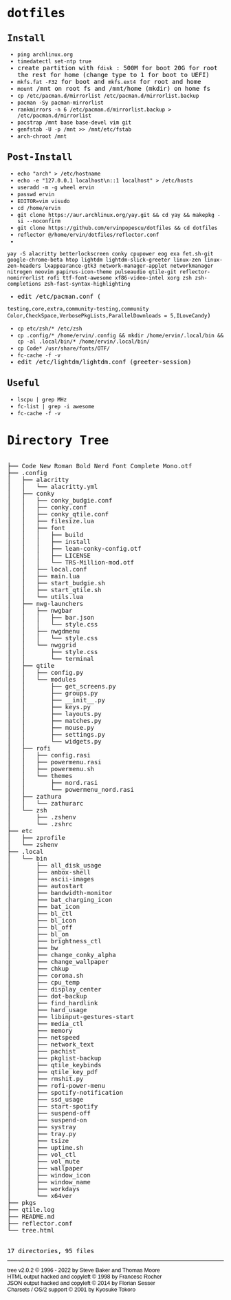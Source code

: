 # dotfiles

## Install

* `ping archlinux.org`
* `timedatectl set-ntp true`
* create partition with `fdisk` : 500M for boot 20G for root the rest for home (change type to 1 for boot to UEFI)
* `mkfs.fat -F32` for boot and `mkfs.ext4` for root and home
* `mount` /mnt on root fs and /mnt/home (mkdir) on home fs
* `cp /etc/pacman.d/mirrorlist /etc/pacman.d/mirrorlist.backup`
* `pacman -Sy pacman-mirrorlist`
* `rankmirrors -n 6 /etc/pacman.d/mirrorlist.backup > /etc/pacman.d/mirrorlist`
* `pacstrap /mnt base base-devel vim git`
* `genfstab -U -p /mnt >> /mnt/etc/fstab`
* `arch-chroot /mnt`

## Post-Install

* `echo "arch" > /etc/hostname`
* `echo -e "127.0.0.1 localhost\n::1 localhost" > /etc/hosts`
* `useradd -m -g wheel ervin` 
* `passwd ervin` 
* `EDITOR=vim visudo`
* `cd /home/ervin`
* `git clone https://aur.archlinux.org/yay.git && cd yay && makepkg -si --noconfirm`
* `git clone https://github.com/ervinpopescu/dotfiles && cd dotfiles`
* `reflector @/home/ervin/dotfiles/reflector.conf` 
* 
```
yay -S alacritty betterlockscreen conky cpupower eog exa fet.sh-git google-chrome-beta htop lightdm lightdm-slick-greeter linux-zen linux-zen-headers lxappearance-gtk3 network-manager-applet networkmanager nitrogen neovim papirus-icon-theme pulseaudio qtile-git reflector-nomirrorlist rofi ttf-font-awesome xf86-video-intel xorg zsh zsh-completions zsh-fast-syntax-highlighting
``` 
* edit /etc/pacman.conf (

`testing,core,extra,community-testing,community`
`Color,CheckSpace,VerbosePkgLists,ParallelDownloads = 5,ILoveCandy`)
* `cp etc/zsh/* /etc/zsh`
* `cp .config/* /home/ervin/.config && mkdir /home/ervin/.local/bin && cp -al .local/bin/* /home/ervin/.local/bin/`
* `cp Code* /usr/share/fonts/OTF/`
* `fc-cache -f -v` 
* edit /etc/lightdm/lightdm.conf (greeter-session)
 
## Useful

* `lscpu | grep MHz`
* `fc-list | grep -i awesome`
* `fc-cache -f -v`


<!DOCTYPE html>
<html>
<head>
 <meta http-equiv="Content-Type" content="text/html; charset=UTF-8">
 <meta name="Author" content="Made by 'tree'">
 <meta name="GENERATOR" content="$Version: $ tree v2.0.2 (c) 1996 - 2022 by Steve Baker, Thomas Moore, Francesc Rocher, Florian Sesser, Kyosuke Tokoro $">
 <title>Directory Tree</title>
 <style type="text/css">
  BODY { font-family : monospace, sans-serif;  color: black;}
  P { font-family : monospace, sans-serif; color: black; margin:0px; padding: 0px;}
  A:visited { text-decoration : none; margin : 0px; padding : 0px;}
  A:link    { text-decoration : none; margin : 0px; padding : 0px;}
  A:hover   { text-decoration: underline; background-color : yellow; margin : 0px; padding : 0px;}
  A:active  { margin : 0px; padding : 0px;}
  .VERSION { font-size: small; font-family : arial, sans-serif; }
  .NORM  { color: black;  }
  .FIFO  { color: purple; }
  .CHAR  { color: yellow; }
  .DIR   { color: blue;   }
  .BLOCK { color: yellow; }
  .LINK  { color: aqua;   }
  .SOCK  { color: fuchsia;}
  .EXEC  { color: green;  }
 </style>
</head>
<body>
	<h1>Directory Tree</h1><p>
	<a href=""></a><br>
	├── <a href="/Code%20New%20Roman%20Bold%20Nerd%20Font%20Complete%20Mono.otf">Code New Roman Bold Nerd Font Complete Mono.otf</a><br>
	├── <a href="/.config/">.config</a><br>
	│   ├── <a href="/.config/alacritty/">alacritty</a><br>
	│   │   └── <a href="/.config/alacritty/alacritty.yml">alacritty.yml</a><br>
	│   ├── <a href="/.config/conky/">conky</a><br>
	│   │   ├── <a href="/.config/conky/conky_budgie.conf">conky_budgie.conf</a><br>
	│   │   ├── <a href="/.config/conky/conky.conf">conky.conf</a><br>
	│   │   ├── <a href="/.config/conky/conky_qtile.conf">conky_qtile.conf</a><br>
	│   │   ├── <a href="/.config/conky/filesize.lua">filesize.lua</a><br>
	│   │   ├── <a href="/.config/conky/font/">font</a><br>
	│   │   │   ├── <a href="/.config/conky/font/build">build</a><br>
	│   │   │   ├── <a href="/.config/conky/font/install">install</a><br>
	│   │   │   ├── <a href="/.config/conky/font/lean-conky-config.otf">lean-conky-config.otf</a><br>
	│   │   │   ├── <a href="/.config/conky/font/LICENSE">LICENSE</a><br>
	│   │   │   └── <a href="/.config/conky/font/TRS-Million-mod.otf">TRS-Million-mod.otf</a><br>
	│   │   ├── <a href="/.config/conky/local.conf">local.conf</a><br>
	│   │   ├── <a href="/.config/conky/main.lua">main.lua</a><br>
	│   │   ├── <a href="/.config/conky/start_budgie.sh">start_budgie.sh</a><br>
	│   │   ├── <a href="/.config/conky/start_qtile.sh">start_qtile.sh</a><br>
	│   │   └── <a href="/.config/conky/utils.lua">utils.lua</a><br>
	│   ├── <a href="/.config/nwg-launchers/">nwg-launchers</a><br>
	│   │   ├── <a href="/.config/nwg-launchers/nwgbar/">nwgbar</a><br>
	│   │   │   ├── <a href="/.config/nwg-launchers/nwgbar/bar.json">bar.json</a><br>
	│   │   │   └── <a href="/.config/nwg-launchers/nwgbar/style.css">style.css</a><br>
	│   │   ├── <a href="/.config/nwg-launchers/nwgdmenu/">nwgdmenu</a><br>
	│   │   │   └── <a href="/.config/nwg-launchers/nwgdmenu/style.css">style.css</a><br>
	│   │   └── <a href="/.config/nwg-launchers/nwggrid/">nwggrid</a><br>
	│   │   &nbsp;&nbsp;&nbsp; ├── <a href="/.config/nwg-launchers/nwggrid/style.css">style.css</a><br>
	│   │   &nbsp;&nbsp;&nbsp; └── <a href="/.config/nwg-launchers/nwggrid/terminal">terminal</a><br>
	│   ├── <a href="/.config/qtile/">qtile</a><br>
	│   │   ├── <a href="/.config/qtile/config.py">config.py</a><br>
	│   │   └── <a href="/.config/qtile/modules/">modules</a><br>
	│   │   &nbsp;&nbsp;&nbsp; ├── <a href="/.config/qtile/modules/get_screens.py">get_screens.py</a><br>
	│   │   &nbsp;&nbsp;&nbsp; ├── <a href="/.config/qtile/modules/groups.py">groups.py</a><br>
	│   │   &nbsp;&nbsp;&nbsp; ├── <a href="/.config/qtile/modules/__init__.py">__init__.py</a><br>
	│   │   &nbsp;&nbsp;&nbsp; ├── <a href="/.config/qtile/modules/keys.py">keys.py</a><br>
	│   │   &nbsp;&nbsp;&nbsp; ├── <a href="/.config/qtile/modules/layouts.py">layouts.py</a><br>
	│   │   &nbsp;&nbsp;&nbsp; ├── <a href="/.config/qtile/modules/matches.py">matches.py</a><br>
	│   │   &nbsp;&nbsp;&nbsp; ├── <a href="/.config/qtile/modules/mouse.py">mouse.py</a><br>
	│   │   &nbsp;&nbsp;&nbsp; ├── <a href="/.config/qtile/modules/settings.py">settings.py</a><br>
	│   │   &nbsp;&nbsp;&nbsp; └── <a href="/.config/qtile/modules/widgets.py">widgets.py</a><br>
	│   ├── <a href="/.config/rofi/">rofi</a><br>
	│   │   ├── <a href="/.config/rofi/config.rasi">config.rasi</a><br>
	│   │   ├── <a href="/.config/rofi/powermenu.rasi">powermenu.rasi</a><br>
	│   │   ├── <a href="/.config/rofi/powermenu.sh">powermenu.sh</a><br>
	│   │   └── <a href="/.config/rofi/themes/">themes</a><br>
	│   │   &nbsp;&nbsp;&nbsp; ├── <a href="/.config/rofi/themes/nord.rasi">nord.rasi</a><br>
	│   │   &nbsp;&nbsp;&nbsp; └── <a href="/.config/rofi/themes/powermenu_nord.rasi">powermenu_nord.rasi</a><br>
	│   ├── <a href="/.config/zathura/">zathura</a><br>
	│   │   └── <a href="/.config/zathura/zathurarc">zathurarc</a><br>
	│   └── <a href="/.config/zsh/">zsh</a><br>
	│   &nbsp;&nbsp;&nbsp; ├── <a href="/.config/zsh/.zshenv">.zshenv</a><br>
	│   &nbsp;&nbsp;&nbsp; └── <a href="/.config/zsh/.zshrc">.zshrc</a><br>
	├── <a href="/etc/">etc</a><br>
	│   ├── <a href="/etc/zprofile">zprofile</a><br>
	│   └── <a href="/etc/zshenv">zshenv</a><br>
	├── <a href="/.local/">.local</a><br>
	│   └── <a href="/.local/bin/">bin</a><br>
	│   &nbsp;&nbsp;&nbsp; ├── <a href="/.local/bin/all_disk_usage">all_disk_usage</a><br>
	│   &nbsp;&nbsp;&nbsp; ├── <a href="/.local/bin/anbox-shell">anbox-shell</a><br>
	│   &nbsp;&nbsp;&nbsp; ├── <a href="/.local/bin/ascii-images">ascii-images</a><br>
	│   &nbsp;&nbsp;&nbsp; ├── <a href="/.local/bin/autostart">autostart</a><br>
	│   &nbsp;&nbsp;&nbsp; ├── <a href="/.local/bin/bandwidth-monitor">bandwidth-monitor</a><br>
	│   &nbsp;&nbsp;&nbsp; ├── <a href="/.local/bin/bat_charging_icon">bat_charging_icon</a><br>
	│   &nbsp;&nbsp;&nbsp; ├── <a href="/.local/bin/bat_icon">bat_icon</a><br>
	│   &nbsp;&nbsp;&nbsp; ├── <a href="/.local/bin/bl_ctl">bl_ctl</a><br>
	│   &nbsp;&nbsp;&nbsp; ├── <a href="/.local/bin/bl_icon">bl_icon</a><br>
	│   &nbsp;&nbsp;&nbsp; ├── <a href="/.local/bin/bl_off">bl_off</a><br>
	│   &nbsp;&nbsp;&nbsp; ├── <a href="/.local/bin/bl_on">bl_on</a><br>
	│   &nbsp;&nbsp;&nbsp; ├── <a href="/.local/bin/brightness_ctl">brightness_ctl</a><br>
	│   &nbsp;&nbsp;&nbsp; ├── <a href="/.local/bin/bw">bw</a><br>
	│   &nbsp;&nbsp;&nbsp; ├── <a href="/.local/bin/change_conky_alpha">change_conky_alpha</a><br>
	│   &nbsp;&nbsp;&nbsp; ├── <a href="/.local/bin/change_wallpaper">change_wallpaper</a><br>
	│   &nbsp;&nbsp;&nbsp; ├── <a href="/.local/bin/chkup">chkup</a><br>
	│   &nbsp;&nbsp;&nbsp; ├── <a href="/.local/bin/corona.sh">corona.sh</a><br>
	│   &nbsp;&nbsp;&nbsp; ├── <a href="/.local/bin/cpu_temp">cpu_temp</a><br>
	│   &nbsp;&nbsp;&nbsp; ├── <a href="/.local/bin/display_center">display_center</a><br>
	│   &nbsp;&nbsp;&nbsp; ├── <a href="/.local/bin/dot-backup">dot-backup</a><br>
	│   &nbsp;&nbsp;&nbsp; ├── <a href="/.local/bin/find_hardlink">find_hardlink</a><br>
	│   &nbsp;&nbsp;&nbsp; ├── <a href="/.local/bin/hard_usage">hard_usage</a><br>
	│   &nbsp;&nbsp;&nbsp; ├── <a href="/.local/bin/libinput-gestures-start">libinput-gestures-start</a><br>
	│   &nbsp;&nbsp;&nbsp; ├── <a href="/.local/bin/media_ctl">media_ctl</a><br>
	│   &nbsp;&nbsp;&nbsp; ├── <a href="/.local/bin/memory">memory</a><br>
	│   &nbsp;&nbsp;&nbsp; ├── <a href="/.local/bin/netspeed">netspeed</a><br>
	│   &nbsp;&nbsp;&nbsp; ├── <a href="/.local/bin/network_text">network_text</a><br>
	│   &nbsp;&nbsp;&nbsp; ├── <a href="/.local/bin/pachist">pachist</a><br>
	│   &nbsp;&nbsp;&nbsp; ├── <a href="/.local/bin/pkglist-backup">pkglist-backup</a><br>
	│   &nbsp;&nbsp;&nbsp; ├── <a href="/.local/bin/qtile_keybinds">qtile_keybinds</a><br>
	│   &nbsp;&nbsp;&nbsp; ├── <a href="/.local/bin/qtile_key_pdf">qtile_key_pdf</a><br>
	│   &nbsp;&nbsp;&nbsp; ├── <a href="/.local/bin/rmshit.py">rmshit.py</a><br>
	│   &nbsp;&nbsp;&nbsp; ├── <a href="/.local/bin/rofi-power-menu">rofi-power-menu</a><br>
	│   &nbsp;&nbsp;&nbsp; ├── <a href="/.local/bin/spotify-notification">spotify-notification</a><br>
	│   &nbsp;&nbsp;&nbsp; ├── <a href="/.local/bin/ssd_usage">ssd_usage</a><br>
	│   &nbsp;&nbsp;&nbsp; ├── <a href="/.local/bin/start-spotify">start-spotify</a><br>
	│   &nbsp;&nbsp;&nbsp; ├── <a href="/.local/bin/suspend-off">suspend-off</a><br>
	│   &nbsp;&nbsp;&nbsp; ├── <a href="/.local/bin/suspend-on">suspend-on</a><br>
	│   &nbsp;&nbsp;&nbsp; ├── <a href="/.local/bin/systray">systray</a><br>
	│   &nbsp;&nbsp;&nbsp; ├── <a href="/.local/bin/tray.py">tray.py</a><br>
	│   &nbsp;&nbsp;&nbsp; ├── <a href="/.local/bin/tsize">tsize</a><br>
	│   &nbsp;&nbsp;&nbsp; ├── <a href="/.local/bin/uptime.sh">uptime.sh</a><br>
	│   &nbsp;&nbsp;&nbsp; ├── <a href="/.local/bin/vol_ctl">vol_ctl</a><br>
	│   &nbsp;&nbsp;&nbsp; ├── <a href="/.local/bin/vol_mute">vol_mute</a><br>
	│   &nbsp;&nbsp;&nbsp; ├── <a href="/.local/bin/wallpaper">wallpaper</a><br>
	│   &nbsp;&nbsp;&nbsp; ├── <a href="/.local/bin/window_icon">window_icon</a><br>
	│   &nbsp;&nbsp;&nbsp; ├── <a href="/.local/bin/window_name">window_name</a><br>
	│   &nbsp;&nbsp;&nbsp; ├── <a href="/.local/bin/workdays">workdays</a><br>
	│   &nbsp;&nbsp;&nbsp; └── <a href="/.local/bin/x64ver">x64ver</a><br>
	├── <a href="/pkgs">pkgs</a><br>
	├── <a href="/qtile.log">qtile.log</a><br>
	├── <a href="/README.md">README.md</a><br>
	├── <a href="/reflector.conf">reflector.conf</a><br>
	└── <a href="/tree.html">tree.html</a><br>
<br><br><p>

17 directories, 95 files

</p>
	<hr>
	<p class="VERSION">
		 tree v2.0.2 © 1996 - 2022 by Steve Baker and Thomas Moore <br>
		 HTML output hacked and copyleft © 1998 by Francesc Rocher <br>
		 JSON output hacked and copyleft © 2014 by Florian Sesser <br>
		 Charsets / OS/2 support © 2001 by Kyosuke Tokoro
	</p>
</body>
</html>
